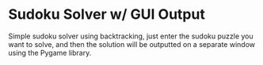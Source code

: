 # Sudoku Solver w/ GUI Output
Simple sudoku solver using backtracking, just enter the sudoku puzzle you want to solve, and then the solution will be outputted on a separate window using the Pygame library.
